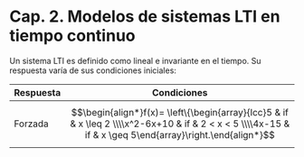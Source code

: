 # Cap. 2. Modelos de sistemas LTI en tiempo continuo

Un sistema LTI es definido como lineal e invariante en el tiempo.
Su respuesta varía de sus condiciones iniciales:

| Respuesta | Condiciones |
|-|-|
| Forzada | $$\begin{align*}f(x)= \left\{\begin{array}{lcc}5 & if & x \leq 2 \\\\x^2-6x+10 & if & 2 < x < 5 \\\\4x-15 & if & x \geq 5\end{array}\right.\end{align*}$$ 